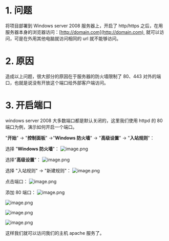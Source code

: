 # 1. 问题

将项目部署到 Windows server 2008 服务器上，开启了 http/https 之后，在用服务器本身的浏览器访问：[http://domain.com](http://domain.com)  就可以访问，可是在外用其他电脑就访问相同的 url 就不能够访问。

# 2. 原因

造成以上问题，很大部分的原因在于服务器的防火墙限制了 80、443 对外的端口，也就是说没有开放这个端口给外部客户端访问。

# 3. 开启端口

windows server 2008 大多数端口都是默认关闭的，这里我们使用 httpd 的 80 端口为例，演示如何开启一个端口。

"**开始**" -> "**控制面板**" ->"**Windows 防火墙**" -> "**高级设置**" -> "**入站规则**"：

选择 "**Windows 防火墙**"：
![image.png](https://cdn.nlark.com/yuque/0/2019/png/126032/1557036858993-2d97356a-6df9-4026-b31c-f1a19628d03e.png#align=left&display=inline&height=431&originHeight=431&originWidth=722&size=38916&status=done&width=722)

选择"**高级设置**"：
![image.png](https://cdn.nlark.com/yuque/0/2019/png/126032/1557036806356-33a68ccf-13a6-4328-9ebc-3280fb5b0bf6.png#align=left&display=inline&height=431&originHeight=431&originWidth=722&size=43779&status=done&width=722)

选择 "入站规则" → "新建规则"：
![image.png](https://cdn.nlark.com/yuque/0/2019/png/126032/1557036673262-ce659a83-0eaa-4382-be28-4b2c3d7e8d2d.png#align=left&display=inline&height=487&originHeight=487&originWidth=719&size=55883&status=done&width=719)

点击端口：
![image.png](https://cdn.nlark.com/yuque/0/2019/png/126032/1557036949712-ee064673-9edc-463f-948d-aac021b42783.png#align=left&display=inline&height=529&originHeight=529&originWidth=720&size=24482&status=done&width=720)

添加 80 端口：
![image.png](https://cdn.nlark.com/yuque/0/2019/png/126032/1557037078099-4e0bd403-d601-4000-8d7e-28545c3483e1.png#align=left&display=inline&height=531&originHeight=531&originWidth=721&size=21813&status=done&width=721)

![image.png](https://cdn.nlark.com/yuque/0/2019/png/126032/1557037108133-6a523e0c-9080-4ae9-8814-a94991e3233b.png#align=left&display=inline&height=532&originHeight=532&originWidth=719&size=25816&status=done&width=719)

![image.png](https://cdn.nlark.com/yuque/0/2019/png/126032/1557037135819-a9ee5f84-8308-43aa-8fd1-04c947886879.png#align=left&display=inline&height=532&originHeight=532&originWidth=720&size=21584&status=done&width=720)

![image.png](https://cdn.nlark.com/yuque/0/2019/png/126032/1557037200758-2054ad84-6d48-43fc-b495-ca161bb01e8a.png#align=left&display=inline&height=529&originHeight=529&originWidth=721&size=17383&status=done&width=721)

这样我们就可以访问我们的主机 apache 服务了。
